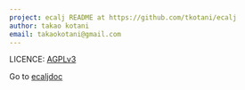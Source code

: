 ```yaml
---
project: ecalj README at https://github.com/tkotani/ecalj
author: takao kotani
email: takaokotani@gmail.com
---
```

LICENCE: [AGPLv3](https://www.gnu.org/licenses/agpl-3.0.html)

Go to [ecaljdoc](https://github.com/ecalj/ecaljdoc)